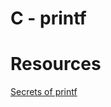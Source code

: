 # C - printf
# Resources
<a href="/rltoken/VUKsf4GzSLQ6jD07Q8jyMQ" title="Secrets of printf" target="_blank">Secrets of printf</a>
